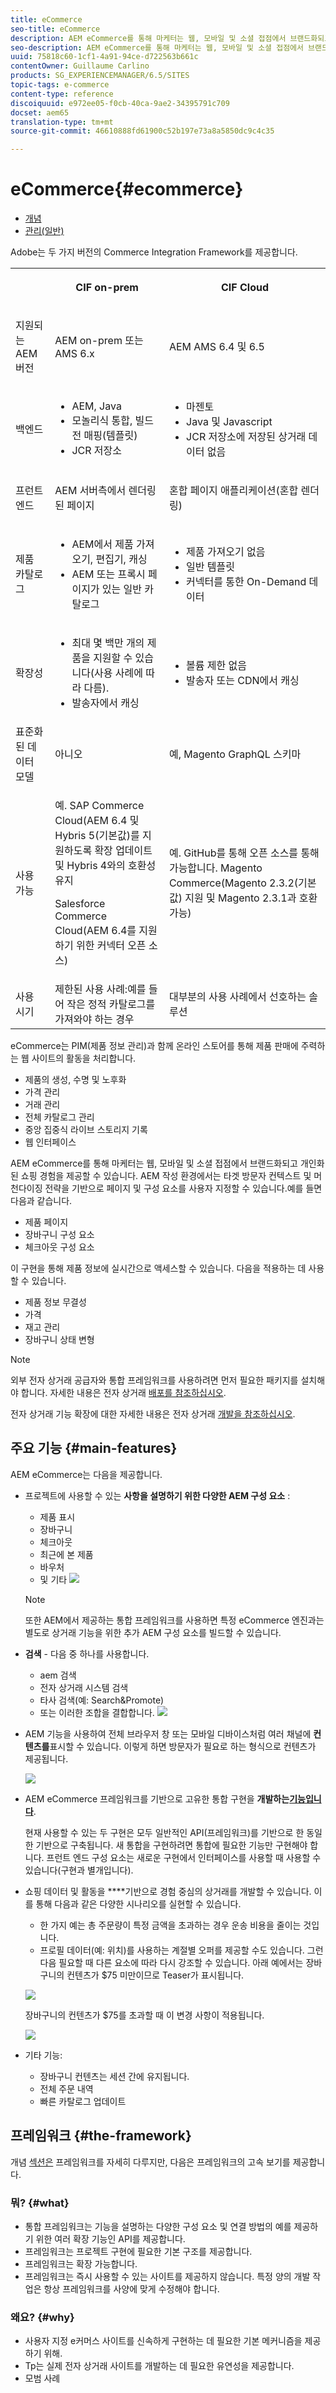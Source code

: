 ```yaml
---
title: eCommerce
seo-title: eCommerce
description: AEM eCommerce를 통해 마케터는 웹, 모바일 및 소셜 접점에서 브랜드화되고 개인화된 쇼핑 경험을 제공할 수 있습니다.
seo-description: AEM eCommerce를 통해 마케터는 웹, 모바일 및 소셜 접점에서 브랜드화되고 개인화된 쇼핑 경험을 제공할 수 있습니다.
uuid: 75818c60-1cf1-4a91-94ce-d722563b661c
contentOwner: Guillaume Carlino
products: SG_EXPERIENCEMANAGER/6.5/SITES
topic-tags: e-commerce
content-type: reference
discoiquuid: e972ee05-f0cb-40ca-9ae2-34395791c709
docset: aem65
translation-type: tm+mt
source-git-commit: 46610888fd61900c52b197e73a8a5850dc9c4c35

---
```



# eCommerce{#ecommerce}

* [개념](/help/sites-administering/concepts.md)
* [관리(일반)](/help/sites-administering/generic.md)

Adobe는 두 가지 버전의 Commerce Integration Framework를 제공합니다.

<table>
 <tbody>
  <tr>
   <th><p> </p> </th>
   <th><p>CIF on-prem</p> </th>
   <th><p>CIF Cloud</p> </th>
  </tr>
  <tr>
   <td><p>지원되는 AEM 버전</p> </td>
   <td><p>AEM on-prem 또는 AMS 6.x</p> </td>
   <td>AEM AMS 6.4 및 6.5</td>
  </tr>
  <tr>
   <td><p>백엔드</p> </td>
   <td>
    <ul>
     <li>AEM, Java</li>
     <li>모놀리식 통합, 빌드 전 매핑(템플릿)</li>
     <li>JCR 저장소</li>
    </ul> </td>
   <td>
    <ul>
     <li>마젠토</li>
     <li>Java 및 Javascript</li>
     <li>JCR 저장소에 저장된 상거래 데이터 없음</li>
    </ul> </td>
  </tr>
  <tr>
   <td><p>프런트 엔드</p> </td>
   <td><p>AEM 서버측에서 렌더링된 페이지</p> </td>
   <td>혼합 페이지 애플리케이션(혼합 렌더링)</td>
  </tr>
  <tr>
   <td><p>제품 카탈로그</p> </td>
   <td>
    <ul>
     <li>AEM에서 제품 가져오기, 편집기, 캐싱</li>
     <li>AEM 또는 프록시 페이지가 있는 일반 카탈로그</li>
    </ul> </td>
   <td>
    <ul>
     <li>제품 가져오기 없음</li>
     <li>일반 템플릿</li>
     <li>커넥터를 통한 On-Demand 데이터</li>
    </ul> </td>
  </tr>
  <tr>
   <td><p>확장성</p> </td>
   <td>
    <ul>
     <li>최대 몇 백만 개의 제품을 지원할 수 있습니다(사용 사례에 따라 다름).</li>
     <li>발송자에서 캐싱</li>
    </ul> </td>
   <td>
    <ul>
     <li>볼륨 제한 없음</li>
     <li>발송자 또는 CDN에서 캐싱</li>
    </ul> </td>
  </tr>
  <tr>
   <td>표준화된 데이터 모델</td>
   <td>아니오</td>
   <td>예, Magento GraphQL 스키마</td>
  </tr>
  <tr>
   <td>사용 가능</td>
   <td><p>예. SAP Commerce Cloud(AEM 6.4 및 Hybris 5(기본값)를 지원하도록 확장 업데이트 및 Hybris 4와의 호환성 유지</p> <p>Salesforce Commerce Cloud(AEM 6.4를 지원하기 위한 커넥터 오픈 소스)</p> </td>
   <td>예. GitHub를 통해 오픈 소스를 통해 가능합니다.  Magento Commerce(Magento 2.3.2(기본값) 지원 및 Magento 2.3.1과 호환 가능)</td>
  </tr>
  <tr>
   <td>사용 시기</td>
   <td>제한된 사용 사례:예를 들어 작은 정적 카탈로그를 가져와야 하는 경우</td>
   <td>대부분의 사용 사례에서 선호하는 솔루션</td>
  </tr>
 </tbody>
</table>

eCommerce는 PIM(제품 정보 관리)과 함께 온라인 스토어를 통해 제품 판매에 주력하는 웹 사이트의 활동을 처리합니다.

* 제품의 생성, 수명 및 노후화
* 가격 관리
* 거래 관리
* 전체 카탈로그 관리
* 중앙 집중식 라이브 스토리지 기록
* 웹 인터페이스

AEM eCommerce를 통해 마케터는 웹, 모바일 및 소셜 접점에서 브랜드화되고 개인화된 쇼핑 경험을 제공할 수 있습니다. AEM 작성 환경에서는 타겟 방문자 컨텍스트 및 머천다이징 전략을 기반으로 페이지 및 구성 요소를 사용자 지정할 수 있습니다.예를 들면 다음과 같습니다.

* 제품 페이지
* 장바구니 구성 요소
* 체크아웃 구성 요소

이 구현을 통해 제품 정보에 실시간으로 액세스할 수 있습니다. 다음을 적용하는 데 사용할 수 있습니다.

* 제품 정보 무결성
* 가격
* 재고 관리
* 장바구니 상태 변형

>[!NOTE]
>
>외부 전자 상거래 공급자와 통합 프레임워크를 사용하려면 먼저 필요한 패키지를 설치해야 합니다. 자세한 내용은 전자 상거래 [배포를 참조하십시오](/help/sites-deploying/ecommerce.md).
>
>전자 상거래 기능 확장에 대한 자세한 내용은 전자 상거래 [개발을 참조하십시오](/help/sites-developing/ecommerce.md).

## 주요 기능 {#main-features}

AEM eCommerce는 다음을 제공합니다.

* 프로젝트에 사용할 수 있는 **사항을 설명하기 위한 다양한 AEM 구성 요소** :

   * 제품 표시
   * 장바구니
   * 체크아웃
   * 최근에 본 제품
   * 바우처
   * 및 기타
   ![](assets/chlimage_1-130.png)

   >[!NOTE]
   >
   >또한 AEM에서 제공하는 통합 프레임워크를 사용하면 특정 eCommerce 엔진과는 별도로 상거래 기능을 위한 추가 AEM 구성 요소를 빌드할 수 있습니다.

* **검색** - 다음 중 하나를 사용합니다.

   * aem 검색
   * 전자 상거래 시스템 검색
   * 타사 검색(예: Search&amp;Promote)
   * 또는 이러한 조합을 결합합니다.
   ![](assets/chlimage_1-131.png)

* AEM 기능을 사용하여 전체 브라우저 창 또는 모바일 디바이스처럼 여러 채널에 **컨텐츠를**&#x200B;표시할 수 있습니다. 이렇게 하면 방문자가 필요로 하는 형식으로 컨텐츠가 제공됩니다.

   ![](assets/chlimage_1-132.png)

* AEM eCommerce 프레임워크를 기반으로 고유한 통합 구현을 **개발하는[기능입니다](#the-framework)**.

   현재 사용할 수 있는 두 구현은 모두 일반적인 API(프레임워크)를 기반으로 한 동일한 기반으로 구축됩니다. 새 통합을 구현하려면 통합에 필요한 기능만 구현해야 합니다. 프런트 엔드 구성 요소는 새로운 구현에서 인터페이스를 사용할 때 사용할 수 있습니다(구현과 별개입니다).

* 쇼핑 데이터 및 활동을 ****&#x200B;기반으로 경험 중심의 상거래를 개발할 수 있습니다. 이를 통해 다음과 같은 다양한 시나리오를 실현할 수 있습니다.

   * 한 가지 예는 총 주문량이 특정 금액을 초과하는 경우 운송 비용을 줄이는 것입니다.
   * 프로필 데이터(예: 위치)를 사용하는 계절별 오퍼를 제공할 수도 있습니다. 그런 다음 필요할 때 다른 요소에 따라 다시 강조할 수 있습니다.
   아래 예에서는 장바구니의 컨텐츠가 $75 미만이므로 Teaser가 표시됩니다.

   ![](assets/chlimage_1-133.png)

   장바구니의 컨텐츠가 $75를 초과할 때 이 변경 사항이 적용됩니다.

   ![](assets/chlimage_1-134.png)

* 기타 기능:

   * 장바구니 컨텐츠는 세션 간에 유지됩니다.
   * 전체 주문 내역
   * 빠른 카탈로그 업데이트

## 프레임워크 {#the-framework}

개념 [섹션은](/help/sites-administering/concepts.md) 프레임워크를 자세히 다루지만, 다음은 프레임워크의 고속 보기를 제공합니다.

### 뭐? {#what}

* 통합 프레임워크는 기능을 설명하는 다양한 구성 요소 및 연결 방법의 예를 제공하기 위한 여러 확장 기능인 API를 제공합니다.
* 프레임워크는 프로젝트 구현에 필요한 기본 구조를 제공합니다.
* 프레임워크는 확장 가능합니다.
* 프레임워크는 즉시 사용할 수 있는 사이트를 제공하지 않습니다. 특정 양의 개발 작업은 항상 프레임워크를 사양에 맞게 수정해야 합니다.

### 왜요? {#why}

* 사용자 지정 e커머스 사이트를 신속하게 구현하는 데 필요한 기본 메커니즘을 제공하기 위해.
* Tp는 실제 전자 상거래 사이트를 개발하는 데 필요한 유연성을 제공합니다.
* 모범 사례
